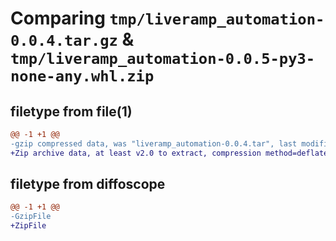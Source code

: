 # Comparing `tmp/liveramp_automation-0.0.4.tar.gz` & `tmp/liveramp_automation-0.0.5-py3-none-any.whl.zip`

## filetype from file(1)

```diff
@@ -1 +1 @@
-gzip compressed data, was "liveramp_automation-0.0.4.tar", last modified: Tue Aug  1 08:18:47 2023, max compression
+Zip archive data, at least v2.0 to extract, compression method=deflate
```

## filetype from diffoscope

```diff
@@ -1 +1 @@
-GzipFile
+ZipFile
```

